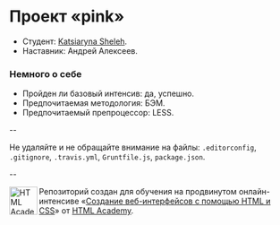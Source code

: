# Проект «pink»

* Студент: [Katsiaryna Sheleh](https://htmlacademy.ru/profile/id43436).
* Наставник: Андрей Алексеев.

### Немного о себе

* Пройден ли базовый интенсив: да, успешно.
* Предпочитаемая методология: БЭМ.
* Предпочитаемый препроцессор: LESS.

--

Не удаляйте и не обращайте внимание на файлы: `.editorconfig`, `.gitignore`, `.travis.yml`, `Gruntfile.js`, `package.json`.

--

<a href="https://htmlacademy.ru/advanced_intensive"><img align="left" width="50" height="50" title="HTML Academy" src="https://htmlacademy.ru/static/img/logo-github.svg"></a>

Репозиторий создан для обучения на продвинутом онлайн-интенсиве «[Создание веб-интерфейсов с помощью HTML и CSS](https://htmlacademy.ru/advanced_intensive)» от [HTML Academy](https://htmlacademy.ru).
